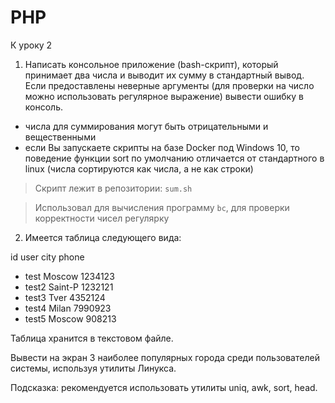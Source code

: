 # PHP

К уроку 2

1. Написать консольное приложение (bash-скрипт), который принимает два числа и выводит их сумму в стандартный вывод.
Если предоставлены неверные аргументы (для проверки на число можно использовать регулярное выражение) вывести ошибку в консоль.

- числа для суммирования могут быть отрицательными и вещественными
- если Вы запускаете скрипты на базе Docker под Windows 10, то поведение функции sort по умолчанию отличается от стандартного в linux (числа сортируются как числа, а не как строки)

>Скрипт лежит в репозитории: `sum.sh`

>Использовал для вычисления программу `bc`, для проверки корректности чисел регулярку

2. Имеется таблица следующего вида:

id user city phone

* test Moscow 1234123
* test2 Saint-P 1232121
* test3 Tver 4352124
* test4 Milan 7990923
* test5 Moscow 908213

Таблица хранится в текстовом файле.

Вывести на экран 3 наиболее популярных города среди пользователей системы, используя утилиты Линукса.

Подсказка: рекомендуется использовать утилиты uniq, awk, sort, head.
